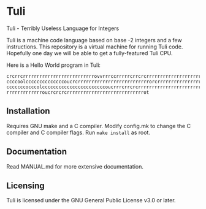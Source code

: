 # Tuli

Tuli - Terribly Useless Language for Integers

Tuli is a machine code language based on base -2 integers and a few instructions. This repository is a virtual machine for running Tuli code. Hopefully one day we will be able to get a fully-featured Tuli CPU.

Here is a Hello World program in Tuli:
```
crcrrcrrrrrrrrrrrrrrrrrrrrrrrrrrovvrrrccrrrrrcrrcrcrrrrrrrrrrrrrrrrrrrrrrrroLccccccccccccccccccc
ccccoolccccccccccccccoucrcrrrrrrrrrrrrrrrrrrrrrrrrrrorcrrrrrrrrrrrrrrrrrrrrrrrrrrrrrcccolccccccc
cccccccocccolcccccccccccccccccccccccoucrrrcrrcrcrrrrrrrrrrrrrrrrrrrrrrrroucrrrrrcrcrrrrrrrrrrrrr
rrrrrrrrrrrrroucrcrcrcrrrrrrrrrrrrrrrrrrrrrrrrrrrrot
```

## Installation

Requires GNU make and a C compiler. Modify config.mk to change the C compiler and C compiler flags.
Run `make install` as root.

## Documentation

Read MANUAL.md for more extensive documentation.

## Licensing

Tuli is licensed under the GNU General Public License v3.0 or later.
